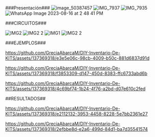###Presentación###
![image_50387457](https://github.com/GreciaAbarcaM/DIY-Inventario-De-KITS/assets/137369318/7cf8ca39-d7d1-4438-9153-b8dc479e8a26)
![IMG_7937](https://github.com/GreciaAbarcaM/DIY-Inventario-De-KITS/assets/137369318/27e98a51-b62c-4b82-99d3-e00c4e2cc3c3)
![IMG_7935](https://github.com/GreciaAbarcaM/DIY-Inventario-De-KITS/assets/137369318/704f45cb-4617-46ae-b9a4-01f4c4cb7a27)
![WhatsApp Image 2023-08-16 at 2 48 41 PM](https://github.com/GreciaAbarcaM/DIY-Inventario-De-KITS/assets/137369318/2779e106-4c3a-4fe6-a61c-7fb137fe9cdf)


###CIRCUITOS###

![IMG2](https://github.com/GreciaAbarcaM/DIY-Inventario-De-KITS/assets/137369318/2d0ab10f-d466-4982-8c17-298ac66d0769)
![IMG2 2](https://github.com/GreciaAbarcaM/DIY-Inventario-De-KITS/assets/137369318/daf11561-dffd-4afe-851b-116df831be86)
![IMG1](https://github.com/GreciaAbarcaM/DIY-Inventario-De-KITS/assets/137369318/0ac95811-c7e1-460e-a351-d78c5ebd75a6)
![IMG2 2](https://github.com/GreciaAbarcaM/DIY-Inventario-De-KITS/assets/137369318/3b1d7e2e-fc23-4052-bc06-e784d94d8c16)


###EJEMPLOS###
                                              
https://github.com/GreciaAbarcaM/DIY-Inventario-De-KITS/assets/137369318/e3e5e06c-98cb-4009-b50c-881d6837d91d

https://github.com/GreciaAbarcaM/DIY-Inventario-De-KITS/assets/137369318/f3853309-d147-450d-8383-ffc6733abd6b

https://github.com/GreciaAbarcaM/DIY-Inventario-De-KITS/assets/137369318/4c69bf74-1b24-4f76-a2bd-d07e610c2fed


##RESULTADOS##

https://github.com/GreciaAbarcaM/DIY-Inventario-De-KITS/assets/137369318/e2112132-3953-4458-8228-5e7bb2361e27


https://github.com/GreciaAbarcaM/DIY-Inventario-De-KITS/assets/137369318/2efbbe8d-e2a6-499d-84d1-ba7d35541574






